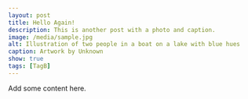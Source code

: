 ```yaml
---
layout: post
title: Hello Again!
description: This is another post with a photo and caption.
image: /media/sample.jpg
alt: Illustration of two people in a boat on a lake with blue hues
caption: Artwork by Unknown
show: true
tags: [TagB]
---
```

Add some content here.
